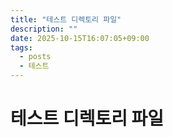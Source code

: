 ```yaml
---
title: "테스트 디렉토리 파일"
description: ""
date: 2025-10-15T16:07:05+09:00
tags:
  - posts
  - 테스트
---
```


# 테스트 디렉토리 파일
